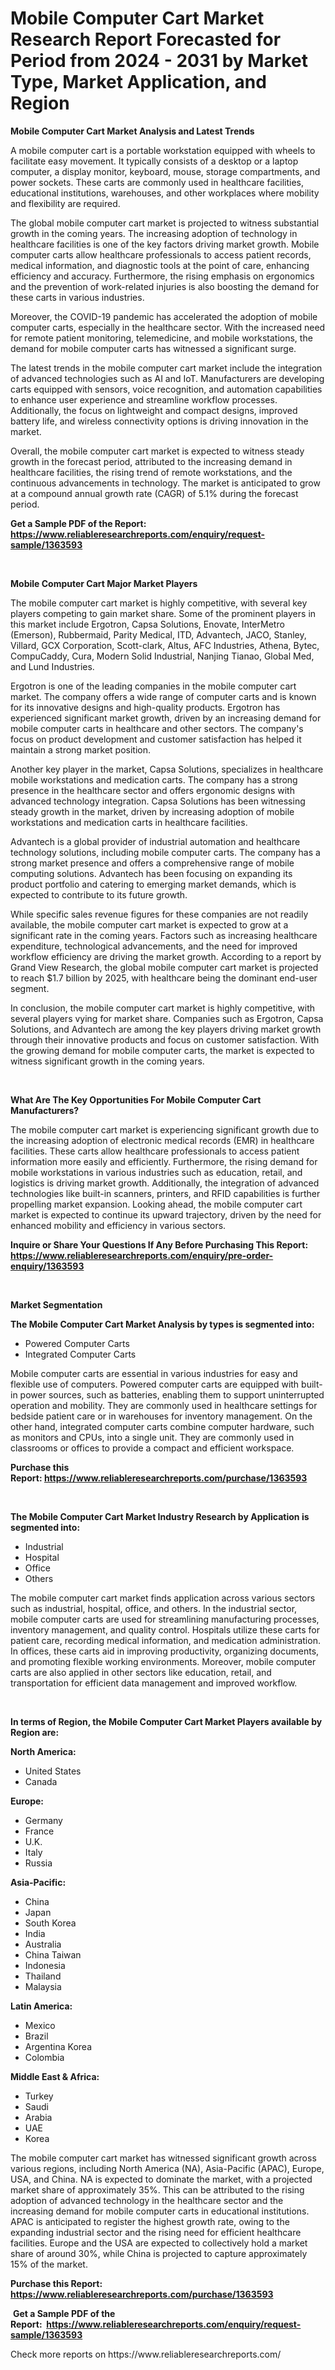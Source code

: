 <p><h1>Mobile Computer Cart Market Research Report Forecasted for Period from 2024 -  2031 by Market Type, Market Application, and Region</h1></p><p><strong>Mobile Computer Cart Market Analysis and Latest Trends</strong></p>
<p><p>A mobile computer cart is a portable workstation equipped with wheels to facilitate easy movement. It typically consists of a desktop or a laptop computer, a display monitor, keyboard, mouse, storage compartments, and power sockets. These carts are commonly used in healthcare facilities, educational institutions, warehouses, and other workplaces where mobility and flexibility are required.</p><p>The global mobile computer cart market is projected to witness substantial growth in the coming years. The increasing adoption of technology in healthcare facilities is one of the key factors driving market growth. Mobile computer carts allow healthcare professionals to access patient records, medical information, and diagnostic tools at the point of care, enhancing efficiency and accuracy. Furthermore, the rising emphasis on ergonomics and the prevention of work-related injuries is also boosting the demand for these carts in various industries.</p><p>Moreover, the COVID-19 pandemic has accelerated the adoption of mobile computer carts, especially in the healthcare sector. With the increased need for remote patient monitoring, telemedicine, and mobile workstations, the demand for mobile computer carts has witnessed a significant surge.</p><p>The latest trends in the mobile computer cart market include the integration of advanced technologies such as AI and IoT. Manufacturers are developing carts equipped with sensors, voice recognition, and automation capabilities to enhance user experience and streamline workflow processes. Additionally, the focus on lightweight and compact designs, improved battery life, and wireless connectivity options is driving innovation in the market.</p><p>Overall, the mobile computer cart market is expected to witness steady growth in the forecast period, attributed to the increasing demand in healthcare facilities, the rising trend of remote workstations, and the continuous advancements in technology. The market is anticipated to grow at a compound annual growth rate (CAGR) of 5.1% during the forecast period.</p></p>
<p><strong>Get a Sample PDF of the Report:&nbsp; <a href="https://www.reliableresearchreports.com/enquiry/request-sample/1363593">https://www.reliableresearchreports.com/enquiry/request-sample/1363593</a></strong></p>
<p>&nbsp;</p>
<p><strong>Mobile Computer Cart Major Market Players</strong></p>
<p><p>The mobile computer cart market is highly competitive, with several key players competing to gain market share. Some of the prominent players in this market include Ergotron, Capsa Solutions, Enovate, InterMetro (Emerson), Rubbermaid, Parity Medical, ITD, Advantech, JACO, Stanley, Villard, GCX Corporation, Scott-clark, Altus, AFC Industries, Athena, Bytec, CompuCaddy, Cura, Modern Solid Industrial, Nanjing Tianao, Global Med, and Lund Industries.</p><p>Ergotron is one of the leading companies in the mobile computer cart market. The company offers a wide range of computer carts and is known for its innovative designs and high-quality products. Ergotron has experienced significant market growth, driven by an increasing demand for mobile computer carts in healthcare and other sectors. The company's focus on product development and customer satisfaction has helped it maintain a strong market position.</p><p>Another key player in the market, Capsa Solutions, specializes in healthcare mobile workstations and medication carts. The company has a strong presence in the healthcare sector and offers ergonomic designs with advanced technology integration. Capsa Solutions has been witnessing steady growth in the market, driven by increasing adoption of mobile workstations and medication carts in healthcare facilities.</p><p>Advantech is a global provider of industrial automation and healthcare technology solutions, including mobile computer carts. The company has a strong market presence and offers a comprehensive range of mobile computing solutions. Advantech has been focusing on expanding its product portfolio and catering to emerging market demands, which is expected to contribute to its future growth.</p><p>While specific sales revenue figures for these companies are not readily available, the mobile computer cart market is expected to grow at a significant rate in the coming years. Factors such as increasing healthcare expenditure, technological advancements, and the need for improved workflow efficiency are driving the market growth. According to a report by Grand View Research, the global mobile computer cart market is projected to reach $1.7 billion by 2025, with healthcare being the dominant end-user segment.</p><p>In conclusion, the mobile computer cart market is highly competitive, with several players vying for market share. Companies such as Ergotron, Capsa Solutions, and Advantech are among the key players driving market growth through their innovative products and focus on customer satisfaction. With the growing demand for mobile computer carts, the market is expected to witness significant growth in the coming years.</p></p>
<p>&nbsp;</p>
<p><strong>What Are The Key Opportunities For Mobile Computer Cart Manufacturers?</strong></p>
<p><p>The mobile computer cart market is experiencing significant growth due to the increasing adoption of electronic medical records (EMR) in healthcare facilities. These carts allow healthcare professionals to access patient information more easily and efficiently. Furthermore, the rising demand for mobile workstations in various industries such as education, retail, and logistics is driving market growth. Additionally, the integration of advanced technologies like built-in scanners, printers, and RFID capabilities is further propelling market expansion. Looking ahead, the mobile computer cart market is expected to continue its upward trajectory, driven by the need for enhanced mobility and efficiency in various sectors.</p></p>
<p><strong>Inquire or Share Your Questions If Any Before Purchasing This Report: <a href="https://www.reliableresearchreports.com/enquiry/pre-order-enquiry/1363593">https://www.reliableresearchreports.com/enquiry/pre-order-enquiry/1363593</a></strong></p>
<p>&nbsp;</p>
<p><strong>Market Segmentation</strong></p>
<p><strong>The Mobile Computer Cart Market Analysis by types is segmented into:</strong></p>
<p><ul><li>Powered Computer Carts</li><li>Integrated Computer Carts</li></ul></p>
<p><p>Mobile computer carts are essential in various industries for easy and flexible use of computers. Powered computer carts are equipped with built-in power sources, such as batteries, enabling them to support uninterrupted operation and mobility. They are commonly used in healthcare settings for bedside patient care or in warehouses for inventory management. On the other hand, integrated computer carts combine computer hardware, such as monitors and CPUs, into a single unit. They are commonly used in classrooms or offices to provide a compact and efficient workspace.</p></p>
<p><strong>Purchase this Report:&nbsp;<a href="https://www.reliableresearchreports.com/purchase/1363593">https://www.reliableresearchreports.com/purchase/1363593</a></strong></p>
<p>&nbsp;</p>
<p><strong>The Mobile Computer Cart Market Industry Research by Application is segmented into:</strong></p>
<p><ul><li>Industrial</li><li>Hospital</li><li>Office</li><li>Others</li></ul></p>
<p><p>The mobile computer cart market finds application across various sectors such as industrial, hospital, office, and others. In the industrial sector, mobile computer carts are used for streamlining manufacturing processes, inventory management, and quality control. Hospitals utilize these carts for patient care, recording medical information, and medication administration. In offices, these carts aid in improving productivity, organizing documents, and promoting flexible working environments. Moreover, mobile computer carts are also applied in other sectors like education, retail, and transportation for efficient data management and improved workflow.</p></p>
<p>&nbsp;</p>
<p><strong>In terms of Region, the Mobile Computer Cart Market Players available by Region are:</strong></p>
<p>
    <p> <strong> North America: </strong>
        <ul>
            <li>United States</li>
            <li>Canada</li>
        </ul>
        </p> 
    <p> <strong> Europe: </strong>
        <ul>
            <li>Germany</li>
            <li>France</li>
            <li>U.K.</li>
            <li>Italy</li>
            <li>Russia</li>
        </ul>
        </p> 
    <p> <strong> Asia-Pacific: </strong>
        <ul>
            <li>China</li>
            <li>Japan</li>
            <li>South Korea</li>
            <li>India</li>
            <li>Australia</li>
            <li>China Taiwan</li>
            <li>Indonesia</li>
            <li>Thailand</li>
            <li>Malaysia</li>
        </ul>
        </p> 
    <p> <strong> Latin America: </strong>
        <ul>
            <li>Mexico</li>
            <li>Brazil</li>
            <li>Argentina Korea</li>
            <li>Colombia</li>
        </ul>
        </p> 
    <p> <strong> Middle East & Africa: </strong>
        <ul>
            <li>Turkey</li>
            <li>Saudi</li>
            <li>Arabia</li>
            <li>UAE</li>
            <li>Korea</li>
        </ul>
    </p>
    </p>
<p><p>The mobile computer cart market has witnessed significant growth across various regions, including North America (NA), Asia-Pacific (APAC), Europe, USA, and China. NA is expected to dominate the market, with a projected market share of approximately 35%. This can be attributed to the rising adoption of advanced technology in the healthcare sector and the increasing demand for mobile computer carts in educational institutions. APAC is anticipated to register the highest growth rate, owing to the expanding industrial sector and the rising need for efficient healthcare facilities. Europe and the USA are expected to collectively hold a market share of around 30%, while China is projected to capture approximately 15% of the market.</p></p>
<p><strong>Purchase this Report: <a href="https://www.reliableresearchreports.com/purchase/1363593">https://www.reliableresearchreports.com/purchase/1363593</a></strong></p>
<p>&nbsp;<strong>Get a Sample PDF of the Report:&nbsp;&nbsp;<a href="https://www.reliableresearchreports.com/enquiry/request-sample/1363593">https://www.reliableresearchreports.com/enquiry/request-sample/1363593</a></strong></p>
<p><strong></strong></p>
<p>Check more reports on https://www.reliableresearchreports.com/</p>